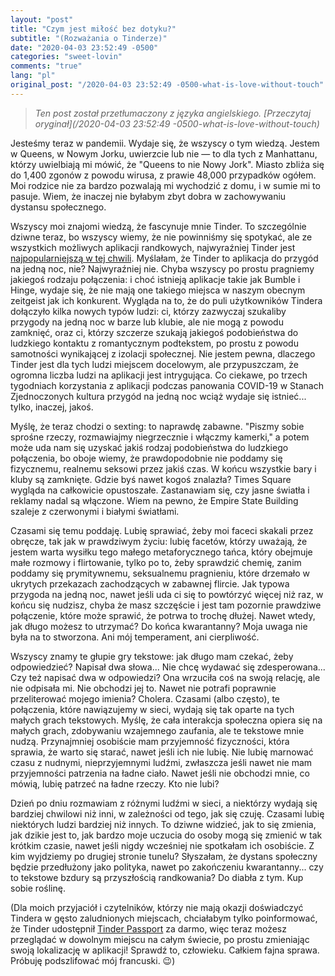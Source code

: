 ```yaml
---
layout: "post"
title: "Czym jest miłość bez dotyku?"
subtitle: "(Rozważania o Tinderze)"
date: "2020-04-03 23:52:49 -0500"
categories: "sweet-lovin"
comments: "true"
lang: "pl"
original_post: "/2020-04-03 23:52:49 -0500-what-is-love-without-touch"
---
```


> *Ten post został przetłumaczony z języka angielskiego. [Przeczytaj oryginał](/2020-04-03 23:52:49 -0500-what-is-love-without-touch)*

Jesteśmy teraz w pandemii. Wydaje się, że wszyscy o tym wiedzą. Jestem w Queens, w Nowym Jorku, uwierzcie lub nie — to dla tych z Manhattanu, którzy uwielbiają mi mówić, że "Queens to nie Nowy Jork". Miasto zbliża się do 1,400 zgonów z powodu wirusa, z prawie 48,000 przypadków ogółem. Moi rodzice nie za bardzo pozwalają mi wychodzić z domu, i w sumie mi to pasuje. Wiem, że inaczej nie byłabym zbyt dobra w zachowywaniu dystansu społecznego.

Wszyscy moi znajomi wiedzą, że fascynuje mnie Tinder. To szczególnie dziwne teraz, bo wszyscy wiemy, że nie powinniśmy się spotykać, ale ze wszystkich możliwych aplikacji randkowych, najwyraźniej Tinder jest <a href="https://www.forbes.com/sites/johnscottlewinski/2020/03/29/2020-intimacy-survey-finds-tinder-most-used-dating-app-in-covid-19-era/#602dd3c489a6" target="_blank">najpopularniejszą w tej chwili</a>. Myślałam, że Tinder to aplikacja do przygód na jedną noc, nie? Najwyraźniej nie. Chyba wszyscy po prostu pragniemy jakiegoś rodzaju połączenia: i choć istnieją aplikacje takie jak Bumble i Hinge, wydaje się, że nie mają one takiego miejsca w naszym obecnym zeitgeist jak ich konkurent. Wygląda na to, że do puli użytkowników Tindera dołączyło kilka nowych typów ludzi: ci, którzy zazwyczaj szukaliby przygody na jedną noc w barze lub klubie, ale nie mogą z powodu zamknięć, oraz ci, którzy szczerze szukają jakiegoś podobieństwa do ludzkiego kontaktu z romantycznym podtekstem, po prostu z powodu samotności wynikającej z izolacji społecznej. Nie jestem pewna, dlaczego Tinder jest dla tych ludzi miejscem docelowym, ale przypuszczam, że ogromna liczba ludzi na aplikacji jest intrygująca. Co ciekawe, po trzech tygodniach korzystania z aplikacji podczas panowania COVID-19 w Stanach Zjednoczonych kultura przygód na jedną noc wciąż wydaje się istnieć... tylko, inaczej, jakoś.

Myślę, że teraz chodzi o sexting: to naprawdę zabawne. "Piszmy sobie sprośne rzeczy, rozmawiajmy niegrzecznie i włączmy kamerki," a potem może uda nam się uzyskać jakiś rodzaj podobieństwa do ludzkiego połączenia, bo oboje wiemy, że prawdopodobnie nie poddamy się fizycznemu, realnemu seksowi przez jakiś czas. W końcu wszystkie bary i kluby są zamknięte. Gdzie byś nawet kogoś znalazła? Times Square wygląda na całkowicie opustoszałe. Zastanawiam się, czy jasne światła i reklamy nadal są włączone. Wiem na pewno, że Empire State Building szaleje z czerwonymi i białymi światłami.

Czasami się temu poddaję. Lubię sprawiać, żeby moi faceci skakali przez obręcze, tak jak w prawdziwym życiu: lubię facetów, którzy uważają, że jestem warta wysiłku tego małego metaforycznego tańca, który obejmuje małe rozmowy i flirtowanie, tylko po to, żeby sprawdzić chemię, zanim poddamy się prymitywnemu, seksualnemu pragnieniu, które drzemało w ukrytych przekazach zachodzących w zabawnej flircie. Jak typowa przygoda na jedną noc, nawet jeśli uda ci się to powtórzyć więcej niż raz, w końcu się nudzisz, chyba że masz szczęście i jest tam pozornie prawdziwe połączenie, które może sprawić, że potrwa to trochę dłużej. Nawet wtedy, jak długo możesz to utrzymać? Do końca kwarantanny? Moja uwaga nie była na to stworzona. Ani mój temperament, ani cierpliwość.

Wszyscy znamy te głupie gry tekstowe: jak długo mam czekać, żeby odpowiedzieć? Napisał dwa słowa... Nie chcę wydawać się zdesperowana... Czy też napisać dwa w odpowiedzi? Ona wrzuciła coś na swoją relację, ale nie odpisała mi. Nie obchodzi jej to. Nawet nie potrafi poprawnie przeliterować mojego imienia? Cholera. Czasami (albo często), te połączenia, które nawiązujemy w sieci, wydają się tak oparte na tych małych grach tekstowych. Myślę, że cała interakcja społeczna opiera się na małych grach, zdobywaniu wzajemnego zaufania, ale te tekstowe mnie nudzą. Przynajmniej osobiście mam przyjemność fizyczności, która sprawia, że warto się starać, nawet jeśli ich nie lubię. Nie lubię marnować czasu z nudnymi, nieprzyjemnymi ludźmi, zwłaszcza jeśli nawet nie mam przyjemności patrzenia na ładne ciało. Nawet jeśli nie obchodzi mnie, co mówią, lubię patrzeć na ładne rzeczy. Kto nie lubi?

Dzień po dniu rozmawiam z różnymi ludźmi w sieci, a niektórzy wydają się bardziej chwilowi niż inni, w zależności od tego, jak się czuję. Czasami lubię niektórych ludzi bardziej niż innych. To dziwne widzieć, jak to się zmienia, jak dzikie jest to, jak bardzo moje uczucia do osoby mogą się zmienić w tak krótkim czasie, nawet jeśli nigdy wcześniej nie spotkałam ich osobiście. Z kim wyjdziemy po drugiej stronie tunelu? Słyszałam, że dystans społeczny będzie przedłużony jako polityka, nawet po zakończeniu kwarantanny... czy to tekstowe bzdury są przyszłością randkowania? Do diabła z tym. Kup sobie roślinę.

(Dla moich przyjaciół i czytelników, którzy nie mają okazji doświadczyć Tindera w gęsto zaludnionych miejscach, chciałabym tylko poinformować, że Tinder udostępnił <a href="https://www.help.tinder.com/hc/en-us/articles/115004490423-Passport" target="_blank">Tinder Passport</a> za darmo, więc teraz możesz przeglądać w dowolnym miejscu na całym świecie, po prostu zmieniając swoją lokalizację w aplikacji! Sprawdź to, człowieku. Całkiem fajna sprawa. Próbuję podszlifować mój francuski. 😉)